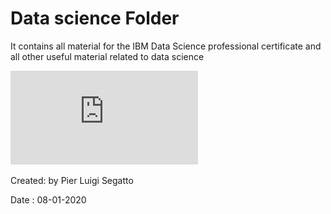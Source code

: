 # Data science Folder

It contains all material for the IBM Data Science professional certificate and all other useful material related to data science

![segatto_resume-1](https://github.com/pierluigisegatto/Data_Science_Material/blob/main/CV/Pier_Luigi_Segatto_CV_2021.pdf)


Created: by Pier Luigi Segatto 

Date : 08-01-2020
